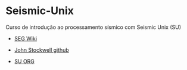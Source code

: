 # Seismic-Unix

Curso de introdução ao processamento sísmico com Seismic Unix (SU)


- [SEG Wiki](https://wiki.seg.org/wiki/Seismici_Unix)

- [John Stockwell github](https://github.com/JohnWStockwellJr/SeisUnix)

- [SU ORG](https://wiki.seismic-unix.org/doku.php)
